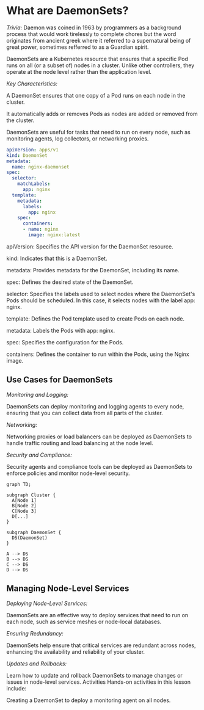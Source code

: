 # What are DaemonSets?

*Trivia:* Daemon was coined in 1963 by programmers as a background process that would work tirelessly to complete chores but the word originates from ancient greek where it referred to a supernatural being of great power, sometimes refferred to as a Guardian spirit.

DaemonSets are a Kubernetes resource that ensures that a specific Pod runs on all (or a subset of) nodes in a cluster. Unlike other controllers, they operate at the node level rather than the application level.

*Key Characteristics:*

A DaemonSet ensures that one copy of a Pod runs on each node in the cluster.

It automatically adds or removes Pods as nodes are added or removed from the cluster.

DaemonSets are useful for tasks that need to run on every node, such as monitoring agents, log collectors, or networking proxies.


```yaml
apiVersion: apps/v1
kind: DaemonSet
metadata:
  name: nginx-daemonset
spec:
  selector:
    matchLabels:
      app: nginx
  template:
    metadata:
      labels:
        app: nginx
    spec:
      containers:
      - name: nginx
        image: nginx:latest
```

apiVersion: Specifies the API version for the DaemonSet resource.

kind: Indicates that this is a DaemonSet.

metadata: Provides metadata for the DaemonSet, including its name.

spec: Defines the desired state of the DaemonSet.

selector: Specifies the labels used to select nodes where the DaemonSet's Pods should be scheduled. In this case, it selects nodes with the label app: nginx.

template: Defines the Pod template used to create Pods on each node.

metadata: Labels the Pods with app: nginx.

spec: Specifies the configuration for the Pods.

containers: Defines the container to run within the Pods, using the Nginx image.


## Use Cases for DaemonSets

*Monitoring and Logging:*

DaemonSets can deploy monitoring and logging agents to every node, ensuring that you can collect data from all parts of the cluster.

*Networking:*

Networking proxies or load balancers can be deployed as DaemonSets to handle traffic routing and load balancing at the node level.

*Security and Compliance:*

Security agents and compliance tools can be deployed as DaemonSets to enforce policies and monitor node-level security.


```mermaid
graph TD;

subgraph Cluster {
  A[Node 1]
  B[Node 2]
  C[Node 3]
  D[...]
}

subgraph DaemonSet {
  DS(DaemonSet)
}

A --> DS
B --> DS
C --> DS
D --> DS

```

## Managing Node-Level Services

*Deploying Node-Level Services:*

DaemonSets are an effective way to deploy services that need to run on each node, such as service meshes or node-local databases.

*Ensuring Redundancy:*

DaemonSets help ensure that critical services are redundant across nodes, enhancing the availability and reliability of your cluster.

*Updates and Rollbacks:*

Learn how to update and rollback DaemonSets to manage changes or issues in node-level services.
Activities
Hands-on activities in this lesson include:

Creating a DaemonSet to deploy a monitoring agent on all nodes.
